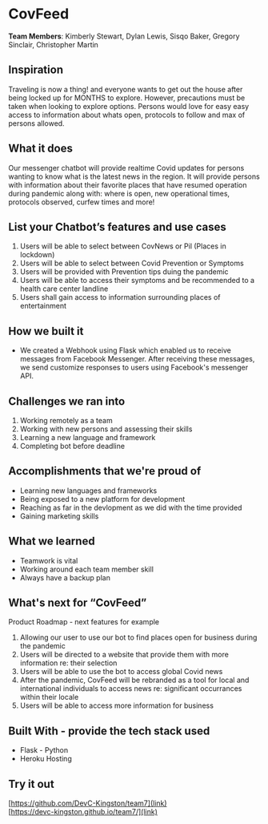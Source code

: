 # CovFeed

[//]: <> (Please use this Winning Hackathon Application as an example:
https://devpost.com/software/rewise-ai-powered-revision-bot)

**Team Members**: Kimberly Stewart, Dylan Lewis, Sisqo Baker, Gregory Sinclair, Christopher Martin

## Inspiration
Traveling is now a thing! and everyone wants to get out the house after being locked up for MONTHS to explore. However, precautions must be taken when looking to explore options. Persons would love for easy easy access to information about whats open, protocols to follow and max of persons allowed.

## What it does
Our messenger chatbot will provide realtime Covid updates for persons wanting to know what is the latest news in the region.  It will provide persons with information about their favorite places that have resumed operation during pandemic along with:
where is open, new operational times, protocols observed, curfew times and more!

## List your Chatbot’s features and use cases
1. Users will be able to select between CovNews or Pil (Places in lockdown)
1. Users will be able to select between Covid Prevention or Symptoms
1. Users will be provided with Prevention tips duing the pandemic
1. Users will be able to access their symptoms and be recommended to a health care center landline
1. Users shall gain access to information surrounding places of entertainment


## How we built it
* We created a Webhook using Flask  which enabled us to receive messages from Facebook Messenger. After receiving these messages, we send customize responses to users using Facebook's messenger API.


## Challenges we ran into
1. Working remotely as a team
1. Working with new persons and assessing their skills
1. Learning a new language and framework
1. Completing bot before deadline
 
 
## Accomplishments that we're proud of
* Learning new languages and frameworks
* Being exposed to a new platform for development
* Reaching as far in the devlopment as we did with the time provided
* Gaining marketing skills


## What we learned
* Teamwork is vital
* Working around each team member skill
* Always have a backup plan


## What's next for “CovFeed”
Product Roadmap - next features for example
1. Allowing our user to use our bot to find places open for business during the pandemic
1. Users will be directed to a website that provide them with more information re: their selection
1. Users will be able to use the bot to access global Covid news
1. After the pandemic, CovFeed will be rebranded as a tool for local and international individuals to access news re: significant occurrances within their locale
1. Users will be able to access more information for business



## Built With - provide the tech stack used 
* Flask - Python
* Heroku Hosting

## Try it out
[https://github.com/DevC-Kingston/team7](link) </br>
[https://devc-kingston.github.io/team7/](link)